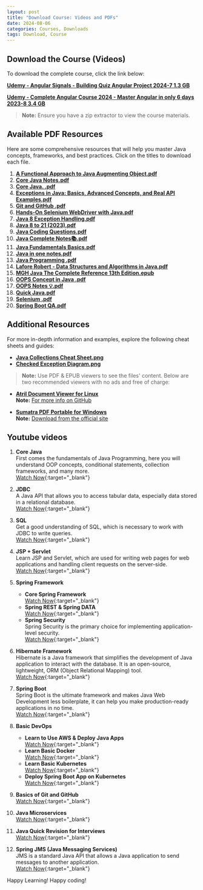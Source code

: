 ```yaml
---
layout: post
title: "Download Course: Videos and PDFs"
date: 2024-08-06
categories: Courses, Downloads
tags: Download, Course
---
```


## Download the Course (Videos)

To download the complete course, click the link below:

**<a href="https://my.opendesktop.org/s/KnGFr2Nj5GN8efr" target="_blank">Udemy - Angular Signals - Building Quiz Angular Project 2024-7 1.3 GB</a>**  

**<a href="https://my.opendesktop.org/s/2fatXjEAWjYjdTg" target="_blank">Udemy - Complete Angular Course 2024 - Master Angular in only 6 days 2023-8 3.4 GB</a>**  

> **Note:** Ensure you have a zip extractor to view the course materials.

## Available PDF Resources

Here are some comprehensive resources that will help you master Java concepts, frameworks, and best practices. Click on the titles to download each file.

1. **<a href="https://my.opendesktop.org/s/NnMWnLy34orFqsA" target="_blank">A Functional Approach to Java Augmenting Object.pdf</a>**  
2. **<a href="https://my.opendesktop.org/s/YyiGDLFZ6QMDYEH" target="_blank">Core Java Notes.pdf</a>**  
3. **<a href="https://my.opendesktop.org/s/Z5mSPcQ9jF4adxJ" target="_blank">Core Java. .pdf</a>**  
4. **<a href="https://my.opendesktop.org/s/eskwTqM3ZCzsd3j" target="_blank">Exceptions in Java: Basics, Advanced Concepts, and Real API Examples.pdf</a>**  
5. **<a href="https://my.opendesktop.org/s/zRanfsnqZD63LdS" target="_blank">Git and GitHub .pdf</a>**  
6. **<a href="https://my.opendesktop.org/s/HERDtJ7rQLYxKxq" target="_blank">Hands-On Selenium WebDriver with Java.pdf</a>**  
7. **<a href="https://my.opendesktop.org/s/846tpKya26PdD2A" target="_blank">Java 8 Exception Handling.pdf</a>**  
8. **<a href="https://my.opendesktop.org/s/G5RgHkCCDqt3bap" target="_blank">Java 8 to 21 (2023).pdf</a>**  
9. **<a href="https://my.opendesktop.org/s/D7Gex9kLyjAb7bb" target="_blank">Java Coding Questions.pdf</a>**  
10. **<a href="https://my.opendesktop.org/s/inxGGGbdb2f3xQ9" target="_blank">Java Complete Notes📚.pdf</a>**  
11. **<a href="https://my.opendesktop.org/s/iLdPp3RpTCFLiq4" target="_blank">Java Fundamentals Basics.pdf</a>**  
12. **<a href="https://my.opendesktop.org/s/ZoFT9FbxCinFCYs" target="_blank">Java in one notes.pdf</a>**  
13. **<a href="https://my.opendesktop.org/s/j6Gc8MSEspmzC7Z" target="_blank">Java Programming .pdf</a>**  
14. **<a href="https://my.opendesktop.org/s/jkcARWTYxWQ66Sq" target="_blank">Lafore Robert - Data Structures and Algorithms in Java.pdf</a>**  
15. **<a href="https://my.opendesktop.org/s/c2jqxAqNSRqtXm5" target="_blank">MGH Java The Complete Reference 13th Edition.epub</a>**  
16. **<a href="https://my.opendesktop.org/s/y3oiaRZSNzxQ9P4" target="_blank">OOPS Concept in Java .pdf</a>**  
17. **<a href="https://my.opendesktop.org/s/SYqG3aGf7r83ijy" target="_blank">OOPS Notes 💡.pdf</a>**  
18. **<a href="https://my.opendesktop.org/s/3AEQkiJ4DBND5jE" target="_blank">Quick Java.pdf</a>**  
19. **<a href="https://my.opendesktop.org/s/rdy34xMFxnWytHS" target="_blank">Selenium .pdf</a>**  
20. **<a href="https://my.opendesktop.org/s/NbW8d8eyTcEF9Rm" target="_blank">Spring Boot QA.pdf</a>**  

## Additional Resources

For more in-depth information and examples, explore the following cheat sheets and guides:

- **<a href="https://my.opendesktop.org/s/fASe2wwqzm2WmNC" target="_blank">Java Collections Cheat Sheet.png</a>**  
- **<a href="https://my.opendesktop.org/s/CENEaxnij7dLNKc" target="_blank">Checked Exception Diagram.png</a>**  

> **Note:** Use PDF & EPUB viewers to see the files' content. Below are two recommended viewers with no ads and free of charge:

- **<a href="https://github.com/mate-desktop/atril/releases/download/v1.28.0/atril-1.28.0.tar.xz" target="_blank">Atril Document Viewer for Linux</a>**  
  **Note:** [For more info on GitHub](https://github.com/mate-desktop/atril?tab=readme-ov-file)  

- **<a href="https://portableapps.com/redir2/?a=SumatraPDFPortable&s=s&d=pa&f=SumatraPDFPortable_3.5.2.paf.exe" target="_blank">Sumatra PDF Portable for Windows</a>**  
  **Note:** [Download from the official site](https://www.sumatrapdfreader.org/download-free-pdf-viewer)  


## Youtube videos
1. **Core Java**  
   First comes the fundamentals of Java Programming, here you will understand OOP concepts, conditional statements, collection frameworks, and many more.  
   [Watch Now](https://youtube.com/playlist?list=PLd3UqWTnYXOnjGmyjD3zbIkyLXP15-6w0&si=UYvQhVNlZQYCH1Il){:target="_blank"}

2. **JDBC**  
   A Java API that allows you to access tabular data, especially data stored in a relational database.  
   [Watch Now](https://youtube.com/playlist?list=PLsyeobzWxl7rU7Jz3zDRpqB-EODzBbHOI&si=Cc45vpeRXGIUKbfn){:target="_blank"}

3. **SQL**  
   Get a good understanding of SQL, which is necessary to work with JDBC to write queries.  
   [Watch Now](https://youtu.be/7S_tz1z_5bA){:target="_blank"}

4. **JSP + Servlet**  
   Learn JSP and Servlet, which are used for writing web pages for web applications and handling client requests on the server-side.  
   [Watch Now](https://youtube.com/playlist?list=PLE0F6C1917A427E96&si=TQeOIgluG3R29622){:target="_blank"}

5. **Spring Framework**  
   - **Core Spring Framework**  
     [Watch Now](https://youtu.be/GB8k2-Egfv0?si=dHYp6rFkGVl9RMt8){:target="_blank"}  
   - **Spring REST & Spring DATA**  
     [Watch Now](https://youtu.be/GwYUjzPrQTM?si=hJfmpukii2WnofxQ){:target="_blank"}  
   - **Spring Security**  
     Spring Security is the primary choice for implementing application-level security.  
     [Watch Now](https://youtu.be/sm-8qfMWEV8?si=uMkpBxOUXIptZif9){:target="_blank"}

6. **Hibernate Framework**  
   Hibernate is a Java framework that simplifies the development of Java application to interact with the database. It is an open-source, lightweight, ORM (Object Relational Mapping) tool.  
   [Watch Now](https://youtu.be/Yv2xctJxE-w?si=q4FIOBxxX-Y0Qj5q){:target="_blank"}

7. **Spring Boot**  
   Spring Boot is the ultimate framework and makes Java Web Development less boilerplate, it can help you make production-ready applications in no time.  
   [Watch Now](https://youtu.be/msXL2oDexqw?si=XB19MCCECAggcB18){:target="_blank"}

8. **Basic DevOps**  
   - **Learn to Use AWS & Deploy Java Apps**  
     [Watch Now](https://youtube.com/playlist?list=PLVz2XdJiJQxxurKT1Dqz6rmiMuZNdClqv&si=bJyg0Np11PkGDIKO){:target="_blank"}  
   - **Learn Basic Docker**  
     [Watch Now](https://youtu.be/p28piYY_wv8?si=Xoqje7MJad1NeE9g){:target="_blank"}  
   - **Learn Basic Kubernetes**  
     [Watch Now](https://youtu.be/rTNR7vDQDD8?si=dgzwxQof7yGHUP4n){:target="_blank"}  
   - **Deploy Spring Boot App on Kubernetes**  
     [Watch Now](https://youtu.be/EZolJ4lNiYc?si=Kw09qKwMp_LxHTvw){:target="_blank"}

9. **Basics of Git and GitHub**  
   [Watch Now](https://youtu.be/apGV9Kg7ics?si=MHtCgD8o7XqpU4W3){:target="_blank"}

10. **Java Microservices**  
    [Watch Now](https://youtu.be/tuJqH3AV0e8?si=1jjrWl4l4uYGrE5i){:target="_blank"}

11. **Java Quick Revision for Interviews**  
    [Watch Now](https://youtu.be/oYXivKMSEqM?si=tngbZrvgbAwsShEb){:target="_blank"}

12. **Spring JMS (Java Messaging Services)**  
    JMS is a standard Java API that allows a Java application to send messages to another application.  
    [Watch Now](https://youtube.com/playlist?list=PLmCsXDGbJHdibOx6axScPiuHA8ftsrmut&si=J0qjBSbB4GDCeTOv){:target="_blank"}

Happy Learning!
Happy coding!
